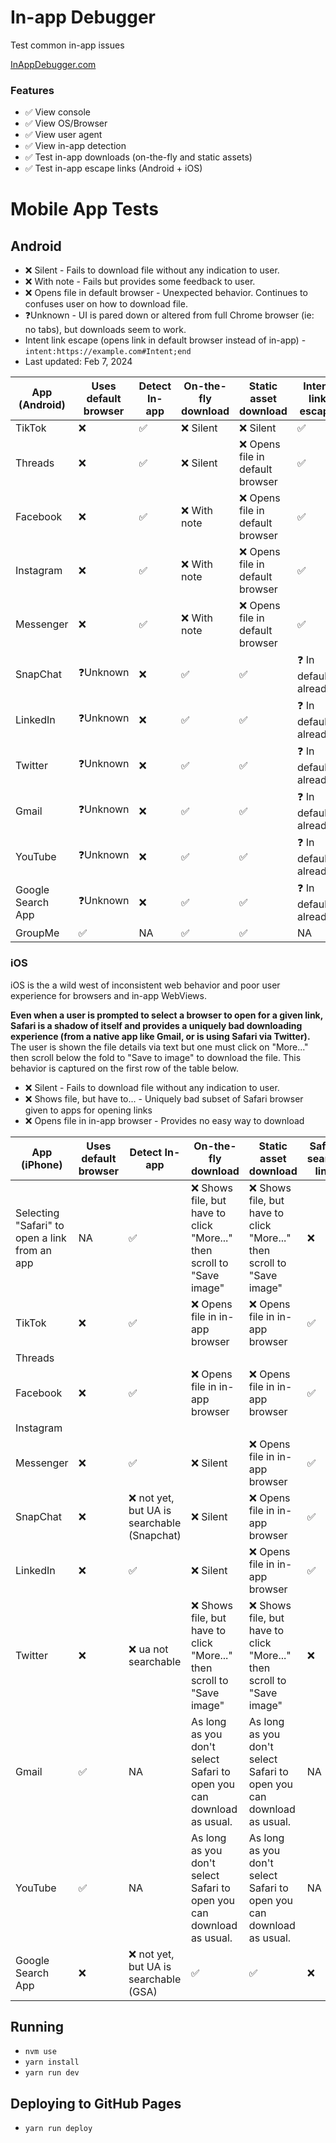 # In-app Debugger

Test common in-app issues

[InAppDebugger.com](https://inappdebugger.com)

### Features

- ✅ View console
- ✅ View OS/Browser
- ✅ View user agent
- ✅ View in-app detection
- ✅ Test in-app downloads (on-the-fly and static assets)
- ✅ Test in-app escape links (Android + iOS)

# Mobile App Tests

## Android

- ❌ Silent - Fails to download file without any indication to user.
- ❌ With note - Fails but provides some feedback to user.
- ❌ Opens file in default browser - Unexpected behavior. Continues to confuses user on how to download file.
- ❓Unknown - UI is pared down or altered from full Chrome browser (ie: no tabs), but downloads seem to work.
- Intent link escape (opens link in default browser instead of in-app) - `intent:https://example.com#Intent;end`
- Last updated: Feb 7, 2024

| App (Android)     | Uses default browser | Detect In-app | On-the-fly download | Static asset download            | Intent link escape     |
| ----------------- | -------------------- | ------------- | ------------------- | -------------------------------- | ---------------------- |
| TikTok            | ❌                   | ✅            | ❌ Silent           | ❌ Silent                        | ✅                     |
| Threads           | ❌                   | ✅            | ❌ Silent           | ❌ Opens file in default browser | ✅                     |
| Facebook          | ❌                   | ✅            | ❌ With note        | ❌ Opens file in default browser | ✅                     |
| Instagram         | ❌                   | ✅            | ❌ With note        | ❌ Opens file in default browser | ✅                     |
| Messenger         | ❌                   | ✅            | ❌ With note        | ❌ Opens file in default browser | ✅                     |
| SnapChat          | ❓Unknown            | ❌            | ✅                  | ✅                               | ❓ In default already? |
| LinkedIn          | ❓Unknown            | ❌            | ✅                  | ✅                               | ❓ In default already? |
| Twitter           | ❓Unknown            | ❌            | ✅                  | ✅                               | ❓ In default already? |
| Gmail             | ❓Unknown            | ❌            | ✅                  | ✅                               | ❓ In default already? |
| YouTube           | ❓Unknown            | ❌            | ✅                  | ✅                               | ❓ In default already? |
| Google Search App | ❓Unknown            | ❌            | ✅                  | ✅                               | ❓ In default already? |
| GroupMe           | ✅                   | NA            | ✅                  | ✅                               | NA                     |

### iOS

iOS is the a wild west of inconsistent web behavior and poor user experience for browsers and in-app WebViews.

**Even when a user is prompted to select a browser to open for a given link, Safari is a shadow of itself and provides a uniquely bad downloading experience (from a native app like Gmail, or is using Safari via Twitter).** The user is shown the file details via text but one must click on "More..." then scroll below the fold to "Save to image" to download the file. This behavior is captured on the first row of the table below.

- ❌ Silent - Fails to download file without any indication to user.
- ❌ Shows file, but have to... - Uniquely bad subset of Safari browser given to apps for opening links
- ❌ Opens file in in-app browser - Provides no easy way to download

| App (iPhone)                                  | Uses default browser | Detect In-app                               | On-the-fly download                                                    | Static asset download                                                  | Safari search link | Browser app link |
| --------------------------------------------- | -------------------- | ------------------------------------------- | ---------------------------------------------------------------------- | ---------------------------------------------------------------------- | ------------------ | ---------------- |
| Selecting "Safari" to open a link from an app | NA                   | ✅                                          | ❌ Shows file, but have to click "More..." then scroll to "Save image" | ❌ Shows file, but have to click "More..." then scroll to "Save image" | ❌                 | ✅               |
| TikTok                                        | ❌                   | ✅                                          | ❌ Opens file in in-app browser                                        | ❌ Opens file in in-app browser                                        | ✅                 | ❌               |
| Threads                                       |                      |                                             |                                                                        |                                                                        |                    |                  |
| Facebook                                      | ❌                   | ✅                                          | ❌ Opens file in in-app browser                                        | ❌ Opens file in in-app browser                                        | ✅                 | ✅               |
| Instagram                                     |                      |                                             |                                                                        |                                                                        |                    |                  |
| Messenger                                     | ❌                   | ✅                                          | ❌ Silent                                                              | ❌ Opens file in in-app browser                                        | ✅                 | ✅               |
| SnapChat                                      | ❌                   | ❌ not yet, but UA is searchable (Snapchat) | ❌ Silent                                                              | ❌ Opens file in in-app browser                                        | ✅                 | ✅               |
| LinkedIn                                      | ❌                   | ✅                                          | ❌ Silent                                                              | ❌ Opens file in in-app browser                                        | ✅                 | ✅               |
| Twitter                                       | ❌                   | ❌ ua not searchable                        | ❌ Shows file, but have to click "More..." then scroll to "Save image" | ❌ Shows file, but have to click "More..." then scroll to "Save image" | ❌                 | ✅               |
| Gmail                                         | ✅                   | NA                                          | As long as you don't select Safari to open you can download as usual.  | As long as you don't select Safari to open you can download as usual.  | NA                 | NA               |
| YouTube                                       | ✅                   | NA                                          | As long as you don't select Safari to open you can download as usual.  | As long as you don't select Safari to open you can download as usual.  | NA                 | NA               |
| Google Search App                             | ❌                   | ❌ not yet, but UA is searchable (GSA)      | ✅                                                                     | ✅                                                                     | ❌                 | ❌               |

## Running

- `nvm use`
- `yarn install`
- `yarn run dev`

## Deploying to GitHub Pages

- `yarn run deploy`
